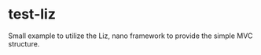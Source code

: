test-liz
========

Small example to utilize the Liz, nano framework to provide the simple MVC structure.
